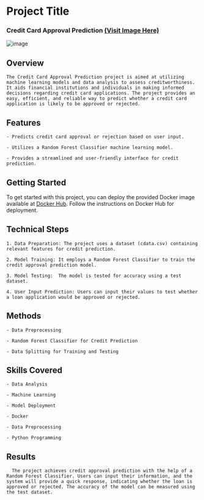 # Project Title

### Credit Card Approval Prediction  [(Visit Image Here)](https://hub.docker.com/repository/docker/praveendecode/credict-card-approval-prediction/general)

![image](https://github.com/praveendecode/docker-credit-card-prediction/assets/95226524/bc96e0f1-d523-4758-89cb-e960d8ffd25b)


## Overview

    The Credit Card Approval Prediction project is aimed at utilizing machine learning models and data analysis to assess creditworthiness. It aids financial institutions and individuals in making informed decisions regarding credit card applications. The project provides an easy, efficient, and reliable way to predict whether a credit card application is likely to be approved or rejected.

## Features

    - Predicts credit card approval or rejection based on user input.
    
    - Utilizes a Random Forest Classifier machine learning model.
    
    - Provides a streamlined and user-friendly interface for credit prediction.

## Getting Started

 To get started with this project, you can deploy the provided Docker image available at [Docker Hub](https://hub.docker.com/repository/docker/praveendecode/credict-card-approval-prediction/general). Follow the instructions on Docker Hub for deployment.

## Technical Steps

    1. Data Preparation: The project uses a dataset (cdata.csv) containing relevant features for credit prediction.
    
    2. Model Training: It employs a Random Forest Classifier to train the credit approval prediction model.
    
    3. Model Testing:  The model is tested for accuracy using a test dataset.
    
    4. User Input Prediction: Users can input their values to test whether a loan application would be approved or rejected.

## Methods

    - Data Preprocessing
    
    - Random Forest Classifier for Credit Prediction
    
    - Data Splitting for Training and Testing

## Skills Covered

    - Data Analysis
    
    - Machine Learning
    
    - Model Deployment
    
    - Docker
    
    - Data Preprocessing
    
    - Python Programming

## Results
      
      The project achieves credit approval prediction with the help of a Random Forest Classifier. Users can input their information, and the system will provide a quick response, indicating whether the loan is approved or rejected. The accuracy of the model can be measured using the test dataset.


